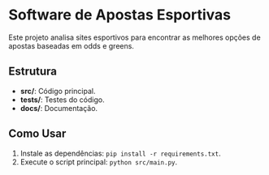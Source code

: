 # Software de Apostas Esportivas

Este projeto analisa sites esportivos para encontrar as melhores opções de apostas baseadas em odds e greens.

## Estrutura
- **src/**: Código principal.
- **tests/**: Testes do código.
- **docs/**: Documentação.

## Como Usar
1. Instale as dependências: `pip install -r requirements.txt`.
2. Execute o script principal: `python src/main.py`.